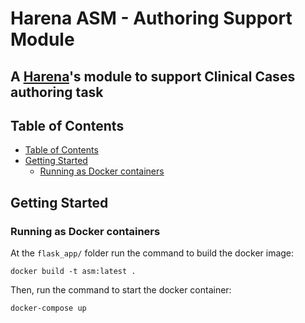 # Harena ASM - Authoring Support Module
## A [Harena](https://github.com/datasci4health/harena)'s module to support Clinical Cases authoring task

## Table of Contents 

* [Table of Contents](#table-of-contents)
* [Getting Started](#getting-started)
  * [Running as Docker containers](#running-as-docker-containers)
<!-- * [System Requirements](#system-requirements)
  * [For running as Docker containers](#for-running-as-linuxwindows-docker-containers)
  * [For running locally](#for-running-locally)
* [Configuration](#configuration)
  * [Virtualenvs: AdonisJS](#virtualenvs-adonisjs)
  * [Virtualenvs: Database](#virtualenvs-database)
* [Contributing](#contributing)
  * [Project organization](#project-organization)
  * [Branch organization (future CI/CD)](#branch-organization-future-cicd)-->

   

## Getting Started

### Running as Docker containers

At the ```flask_app/``` folder run the command to build the docker image:

```docker build -t asm:latest .```

Then, run the command to start the docker container:

```docker-compose up```
